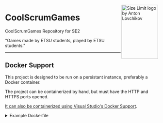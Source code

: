 <img src="./CoolScrumGames/wwwroot/images/diamond.png" align="right"
     alt="Size Limit logo by Anton Lovchikov" width="120" height="178">

# CoolScrumGames
CoolScrumGames Repository for SE2

"Games made by ETSU students, played by ETSU students."

---

## Docker Support

This project is designed to be run on a persistant instance, preferably a Docker container.

The project can be containerized by hand, but must have the HTTP and HTTPS ports opened.

[It can also be containerized using Visual Studio's Docker Support](https://learn.microsoft.com/en-us/visualstudio/containers/container-build?view=vs-2022).
<details>
  <summary markdown="span">Example Dockerfile</summary>

```sh
FROM mcr.microsoft.com/dotnet/aspnet:6.0 AS base
WORKDIR /app
EXPOSE 80
EXPOSE 443

FROM mcr.microsoft.com/dotnet/sdk:6.0 AS build
WORKDIR /src
COPY ["CoolScrumGames/CoolScrumGames.csproj", "CoolScrumGames/"]
RUN dotnet restore "CoolScrumGames/CoolScrumGames.csproj"
COPY . .
WORKDIR "/src/CoolScrumGames"
RUN dotnet build "CoolScrumGames.csproj" -c Release -o /app/build

FROM build AS publish
RUN dotnet publish "CoolScrumGames.csproj" -c Release -o /app/publish /p:UseAppHost=false

FROM base AS final
WORKDIR /app
COPY --from=publish /app/publish .
ENTRYPOINT ["dotnet", "CoolScrumGames.dll"]
```
</details>
